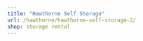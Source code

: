 ```yaml
---
title: "Hawthorne Self Storage"
url: /hawthorne/hawthorne-self-storage-2/
shop: storage rental
---
```

